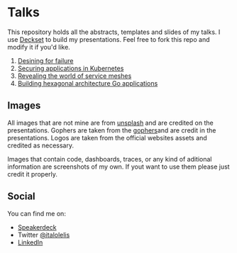 # Talks

This repository holds all the abstracts, templates and slides of my talks. I use [Deckset](http://deckset.com)
to build my presentations. Feel free to fork this repo and modify it if you'd like.

1. [Desining for failure](talks/designing-for-failure)
2. [Securing applications in Kubernetes](talks/securing-applications-in-kubernetes)
3. [Revealing the world of service meshes](talks/revealing-the-world-of-service-meshes)
4. [Building hexagonal architecture Go applications](talks/hexagonal-architecture)

## Images

All images that are not mine are from [unsplash](https://unsplash.com) and are credited on the presentations. Gophers are taken from the [gophers](https://github.com/ashleymcnamara/)and are credit in the presentations. Logos are taken from the official websites assets and credited as necessary. 

Images that contain code, dashboards, traces, or any kind of aditional information are screenshots of my own. If yout want to use them please just credit it properly.

## Social

You can find me on:

- [Speakerdeck](https://speakerdeck.com/italolelis)
- Twitter [@italolelis](https://twitter.com/italolelis)
- [LinkedIn](https://www.linkedin.com/in/italolelis)
